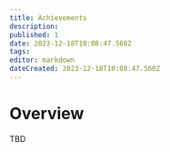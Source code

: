 ```yaml
---
title: Achievements
description: 
published: 1
date: 2023-12-18T10:08:47.560Z
tags: 
editor: markdown
dateCreated: 2023-12-18T10:08:47.560Z
---
```


# Overview
TBD